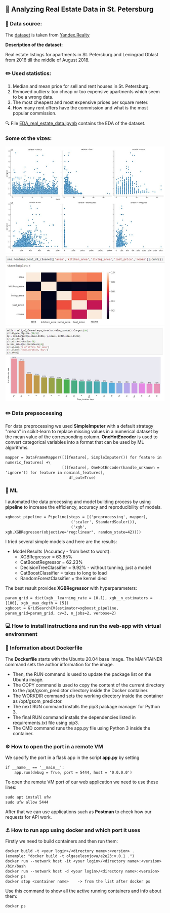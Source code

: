 <h2> 🌃 Analyzing Real Estate Data in St. Petersburg </h2>
<h3> 📙 Data source: </h3>

The [dataset](https://github.com/olgaselesnjova/E2E/blob/main/spb.real.estate.archive.sample5000.tsv) is taken from [Yandex.Realty](https://realty.yandex.ru)

**Description of the dataset:**

Real estate listings for apartments in St. Petersburg and Leningrad Oblast from 2016 till the middle of August 2018. 

<h3> ✏️ Used statistics: </h3>

1. Median and mean price for sell and rent houses in St. Petersburg.
2. Removed outliers: too cheap or too expensive apartments which seem to be a wrong data. 
3. The most cheapest and most expensive prices per square meter.
4. How many rent offers have the commission and what is the most popular commission.

🔍 File [EDA_real_estate_data.ipynb](https://github.com/olgaselesnjova/E2E/blob/main/EDA_real_estate_data.ipynb) contains the EDA of the dataset.

<h3> Some ot the vizes: </h3>

![alt text](https://github.com/olgaselesnjova/E2E/blob/main/images/1.JPG)
![alt text](https://github.com/olgaselesnjova/E2E/blob/main/images/2.JPG)
![alt text](https://github.com/olgaselesnjova/E2E/blob/main/images/3.JPG)

<h3> ✏️ Data prepsocessing </h3>

For data preprocessing we used **SimpleImputer** with a default strategy "mean" in scikit-learn to replace missing values in a numerical dataset by the mean value of the corresponding column.
**OneHotEncoder** is used to convert categorical variables into a format that can be used by ML algorithms.

```
mapper = DataFrameMapper([([feature], SimpleImputer()) for feature in numeric_features] +\
                         [([feature], OneHotEncoder(handle_unknown = 'ignore')) for feature in nominal_features], 
                            df_out=True)  
```		

<h3> 📍 ML </h3>

I automated the data processing and model building process by using **pipeline** to increase the efficiency, accuracy and reproducibility of models.

```
xgboost_pipeline = Pipeline(steps = [('preprocessing', mapper), 
                             ('scaler', StandardScaler()),
                             ('xgb', xgb.XGBRegressor(objective="reg:linear", random_state=42))])
```			     
I tried several simple models and here are the results: 

- Model Results (Accuracy - from best to worst): 
    - XGBRegressor = 63.65%
    - CatBoostRegressor = 62.23%
    - DecisionTreeClassifier = 9.92% - without tunning, just a model
    - CatBoostClassifier = takes to long to load
    - RandomForestClassifier = the kernel died

The best result provides **XGBRegressor** with hyperparameters:

```
param_grid = dict(xgb__learning_rate = [0.1], xgb__n_estimators = [100], xgb__max_depth = [5])
xgboost = GridSearchCV(estimator=xgboost_pipeline, param_grid=param_grid, cv=3, n_jobs=2, verbose=2)
```
 
<h3> 💻 How to install instructions and run the web-app with virtual environment </h3>
	
<h3> 📎 Information about Dockerfile </h3>

The **Dockerfile** starts with the Ubuntu 20.04 base image. The MAINTAINER command sets the author information for the image. 
- Then, the RUN command is used to update the package list on the Ubuntu image. 
- The COPY command is used to copy the content of the current directory to the /opt/gsom_predictor directory inside the Docker container. 
- The WORKDIR command sets the working directory inside the container as /opt/gsom_predictor. 
- The next RUN command installs the pip3 package manager for Python 3. 
- The final RUN command installs the dependencies listed in requirements.txt file using pip3. 
- The CMD command runs the app.py file using Python 3 inside the container.
	
<h3> ⚙️ How to open the port in a remote VM </h3>
	
We specify the port in a flask app in the script **app.py** by setting 
```
if __name__ == '__main__':
    app.run(debug = True, port = 5444, host = '0.0.0.0')
```
To open the remote VM port of our web application we need to use these lines:
```
sudo apt install ufw
sudo ufw allow 5444 
```
After that we can use applications such as **Postman** to check how our requests for API work.  

<h3> ⚓ How to run app using docker and which port it uses </h3>

Firstly we need to build containers and then run them: 
```
docker build -t <your login>/<directory name>:<version> .      (example: "docker build -t olgaselesnjova/e2e23:v.0.1 .")
docker run --network host -it <your login>/<directory name>:<version> /bin/bash
docker run --network host -d <your login>/<directory name>:<version>   
docker ps
docker stop <container name>    -> from the list after docker ps
```
Use this command to show all the active running containers and info about them:
```
docker ps
```
